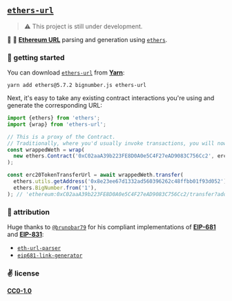 ## [`ethers-url`](https://github.com/cawfree/ethers-url)

> ⚠️ This project is still under development.

🦄 🐝 [__Ethereum URL__](https://eips.ethereum.org/EIPS/eip-681) parsing and generation using [`ethers`](https://github.com/ethers-io/ethers.js).

### 🚀 getting started

You can download [`ethers-url`](https://github.com/cawfree/ethers-url) from [__Yarn__](https://yarnpkg.com):

```shell
yarn add ethers@5.7.2 bignumber.js ethers-url
```

Next, it's easy to take any existing contract interactions you're using and generate the corresponding URL:

```typescript
import {ethers} from 'ethers';
import {wrap} from 'ethers-url';

// This is a proxy of the Contract.
// Traditionally, where you'd usually invoke transactions, you will now receive equivalent transaction URLs.
const wrappedWeth = wrap(
  new ethers.Contract('0xC02aaA39b223FE8D0A0e5C4F27eAD9083C756Cc2', erc20)
);

const erc20TokenTransferUrl = await wrappedWeth.transfer(
  ethers.utils.getAddress('0x8e23ee67d1332ad560396262c48ffbb01f93d052'),
  ethers.BigNumber.from('1'),
); // 'ethereum:0xC02aaA39b223FE8D0A0e5C4F27eAD9083C756Cc2/transfer?address=0x8e23Ee67d1332aD560396262C48ffbB01F93D052&uint256=1'
```

### 🙏 attribution

Huge thanks to [`@brunobar79`](https://twitter.com/brunobar79) for his compliant implementations of [__EIP-681__](https://eips.ethereum.org/EIPS/eip-681) and [__EIP-831__](https://eips.ethereum.org/EIPS/eip-831):
- [`eth-url-parser`](https://github.com/brunobar79/eth-url-parser)
- [`eip681-link-generator`](https://github.com/brunobar79/eip681-link-generator)

### ✌️ license
[__CC0-1.0__](./LICENSE)
